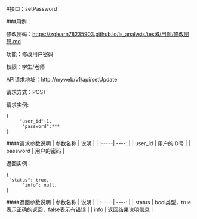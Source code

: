 #接口：setPassword

###用例：

修改密码：https://zglearn78235903.github.io/is_analysis/test6/用例/修改密码.md

功能：修改用户密码

权限：学生/老师

API请求地址：http://myweb/v1/api/setUpdate

请求方式：POST

请求实例:
```angular2
{
     "user_id":1,
      "password":***
}
```
####请求参数说明
| 参数名称  |  说明 |
| :-----| ----: | 
| user_id | 用户的ID号 |
| password | 用户的密码 |

返回实例：
```angular2
{
 "status": true,
      "info": null,
}
```

####返回参数说明
| 参数名称  |  说明 |
| :-----| ----: | 
| status | bool类型，true表示正确的返回，false表示有错误 |
| info | 返回结果说明信息 |
